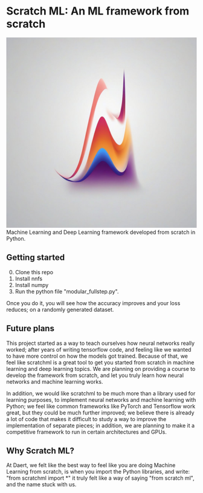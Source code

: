 # Scratch ML: An ML framework from scratch
![logo](scratchml.jpeg)
Machine Learning and Deep Learning framework developed from scratch in Python.

## Getting started
0. Clone this repo
1. Install nnfs
2. Install numpy
3. Run the python file "modular_fullstep.py".

Once you do it, you will see how the accuracy improves and your loss reduces; on a randomly generated dataset.

## Future plans
This project started as a way to teach ourselves how neural networks really worked; after years of writing tensorflow code, and feeling like we
wanted to have more control on how the models got trained. Because of that, we feel like scratchml is a great tool to get you started from scratch
in machine learning and deep learning topics. We are planning on providing a course to develop the framework from scratch, and let you truly learn
how neural networks and machine learning works.

In addition, we would like scratchml to be much more than a library used for learning purposes, to implement neural networks and machine learning with Python;
we feel like common frameworks like PyTorch and Tensorflow work great, but they could be much further improved; we believe there is already a lot of code that
makes it difficult to study a way to improve the implementation of separate pieces; in addition, we are planning to make it a competitive framework to run in
certain architectures and GPUs.

## Why Scratch ML?
At Daert, we felt like the best way to feel like you are doing Machine Learning from scratch, is when you import the Python libraries, and write:
"from scratchml import *" it truly felt like a way of saying "from scratch ml", and the name stuck with us.
